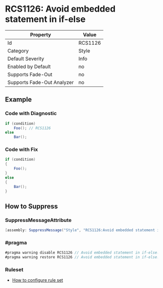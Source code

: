 # RCS1126: Avoid embedded statement in if\-else

Property | Value
--- | ---
Id|RCS1126
Category|Style
Default Severity|Info
Enabled by Default|no
Supports Fade\-Out|no
Supports Fade\-Out Analyzer|no

## Example

### Code with Diagnostic

```csharp
if (condition)
    Foo(); // RCS1126
else
    Bar();
```

### Code with Fix

```csharp
if (condition)
{
    Foo();
}
else
{
    Bar();
}
```

## How to Suppress

### SuppressMessageAttribute

```csharp
[assembly: SuppressMessage("Style", "RCS1126:Avoid embedded statement in if-else.", Justification = "<Pending>")]
```

### \#pragma

```csharp
#pragma warning disable RCS1126 // Avoid embedded statement in if-else.
#pragma warning restore RCS1126 // Avoid embedded statement in if-else.
```

### Ruleset

* [How to configure rule set](../HowToConfigureAnalyzers.md)
